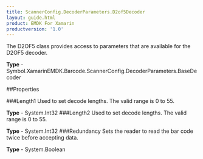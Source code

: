 ```yaml
---
title: ScannerConfig.DecoderParameters.D2of5Decoder
layout: guide.html
product: EMDK For Xamarin
productversion: '1.0'
---
```

The D2OF5 class provides access to parameters that are available for the D2OF5 decoder.

**Type** - Symbol.XamarinEMDK.Barcode.ScannerConfig.DecoderParameters.BaseDecoder

##Properties

###Length1
Used to set decode lengths. The valid range is 0 to 55.

**Type** - System.Int32
###Length2
Used to set decode lengths. The valid range is 0 to 55.

**Type** - System.Int32
###Redundancy
Sets the reader to read the bar code twice before accepting data.

**Type** - System.Boolean















